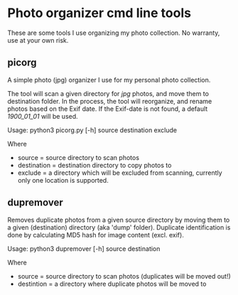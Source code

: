 # Photo organizer cmd line tools

These are some tools I use organizing my photo collection. No warranty, use at your own risk.

## picorg

A simple photo (jpg) organizer I use for my personal photo collection.

The tool will scan a given directory for *jpg* photos, and move them to destination folder. In the process, the tool will
reorganize, and rename photos based on the Exif date. If the Exif-date is not found, a default *1900_01_01* will be used.


Usage: python3 picorg.py [-h] source destination exclude

Where 
* source = source directory to scan photos
* destination = destination directory to copy photos to
* exclude = a directory which will be excluded from scanning, currently only one location is supported.

## dupremover

Removes duplicate photos from a given source directory by moving them to a given (destination) directory (aka 'dump' folder). Duplicate identification is done by calculating MD5 hash for image content (excl. exif).

Usage: python3 dupremover [-h] source destination

Where
* source = source directory to scan photos (duplicates will be moved out!)
* destintion = a directory where duplicate photos will be moved to
